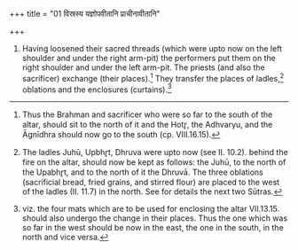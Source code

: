 +++
title = "01 विस्रस्य यज्ञोपवीतानि प्राचीनावीतानि"

+++
1. Having loosened their sacred threads (which were upto now on the left shoulder and under the right arm-pit) the performers put them on the right shoulder and under the left arm-pit. The priests (and also the sacrificer) exchange (their places).[^1] They transfer the places of ladles,[^2] oblations and the enclosures (curtains).[^3]  


[^1]: Thus the Brahman and sacrificer who were so far to the south of the altar, should sit to the north of it and the Hotr̥, the Adhvaryu, and the Āgnīdhra should now go to the south (cp. VIII.16.15).   

[^2]: The ladles Juhū, Upbhr̥t, Dhruva were upto now (see II. 10.2). behind the fire on the altar, should now be kept as follows: the Juhū, to the north of the Upabhr̥t, and to the north of it the Dhruvā. The three oblations (sacrificial bread, fried grains, and stirred flour) are placed to the west of the ladles (II. 11.7) in the north. See for details the next two Sūtras.   

[^3]: viz. the four mats which are to be used for enclosing the altar VII.13.15. should also undergo the change in their places. Thus the one which was so far in the west should be now in the east, the one in the south, in the north and vice versa.

